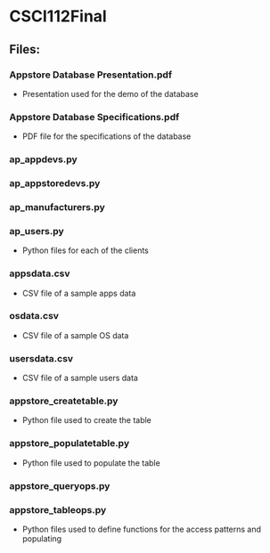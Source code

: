 # CSCI112Final

## Files:
### Appstore Database Presentation.pdf
- Presentation used for the demo of the database
### Appstore Database Specifications.pdf
- PDF file for the specifications of the database
### ap_appdevs.py
### ap_appstoredevs.py
### ap_manufacturers.py
### ap_users.py
- Python files for each of the clients
### appsdata.csv
- CSV file of a sample apps data
### osdata.csv
- CSV file of a sample OS data
### usersdata.csv
- CSV file of a sample users data
### appstore_createtable.py
- Python file used to create the table
### appstore_populatetable.py
- Python file used to populate the table
### appstore_queryops.py
### appstore_tableops.py
- Python files used to define functions for the access patterns and populating

